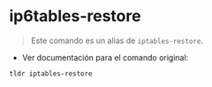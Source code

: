 # ip6tables-restore

> Este comando es un alias de `iptables-restore`.

- Ver documentación para el comando original:

`tldr iptables-restore`
